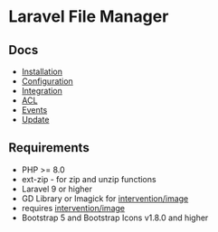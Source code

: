 # Laravel File Manager

## Docs

- [Installation](./installation.md)
- [Configuration](./configuration.md)
- [Integration](./integration.md)
- [ACL](./acl.md)
- [Events](./events.md)
- [Update](./update.md)

## Requirements

- PHP >= 8.0
- ext-zip - for zip and unzip functions
- Laravel 9 or higher
- GD Library or Imagick for [intervention/image](https://github.com/Intervention/image)
- requires [intervention/image](https://github.com/Intervention/image)
- Bootstrap 5 and Bootstrap Icons v1.8.0 and higher
